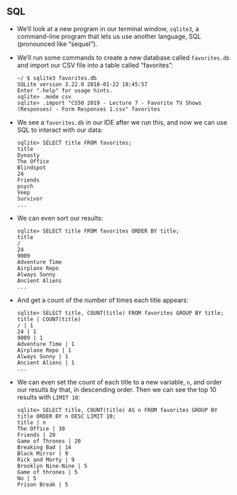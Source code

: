 ## SQL

- We’ll look at a new program in our terminal window, `sqlite3`, a command-line program that lets us use another language, SQL (pronounced like “sequel”).
- We’ll run some commands to create a new database called `favorites.db` and import our CSV file into a table called “favorites”:

      ~/ $ sqlite3 favorites.db
      SQLite version 3.22.0 2018-01-22 18:45:57
      Enter ".help" for usage hints.
      sqlite> .mode csv
      sqlite> .import "CS50 2019 - Lecture 7 - Favorite TV Shows (Responses) - Form Responses 1.csv" favorites

- We see a `favorites.db` in our IDE after we run this, and now we can use SQL to interact with our data:

      sqlite> SELECT title FROM favorites;
      title
      Dynasty
      The Office
      Blindspot
      24
      Friends
      psych
      Veep
      Survivor
      ...

- We can even sort our results:

      sqlite> SELECT title FROM favorites ORDER BY title;
      title
      /
      24
      9009
      Adventure Time
      Airplane Repo
      Always Sunny
      Ancient Aliens
      ...

- And get a count of the number of times each title appears:

      sqlite> SELECT title, COUNT(title) FROM favorites GROUP BY title;
      title | COUNT(title)
      / | 1
      24 | 1
      9009 | 1
      Adventure Time | 1
      Airplane Repo | 1
      Always Sunny | 1
      Ancient Aliens | 1
      ...

- We can even set the count of each title to a new variable, `n`, and order our results by that, in descending order. Then we can see the top 10 results with `LIMIT 10`:

      sqlite> SELECT title, COUNT(title) AS n FROM favorites GROUP BY title ORDER BY n DESC LIMIT 10;
      title | n
      The Office | 30
      Friends | 20
      Game of Thrones | 20
      Breaking Bad | 14
      Black Mirror | 9
      Rick and Morty | 9
      Brooklyn Nine-Nine | 5
      Game of thrones | 5
      No | 5
      Prison Break | 5
